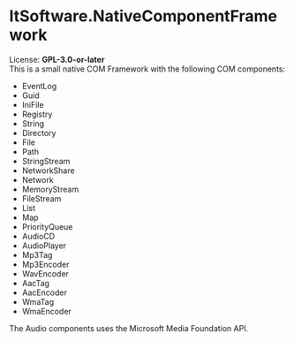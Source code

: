 # ItSoftware.NativeComponentFramework
License: **GPL-3.0-or-later**  
This is a small native COM Framework with the following COM components:  
* EventLog  
* Guid  
* IniFile  
* Registry  
* String  
* Directory  
* File  
* Path  
* StringStream  
* NetworkShare  
* Network  
* MemoryStream  
* FileStream  
* List  
* Map  
* PriorityQueue  
* AudioCD  
* AudioPlayer  
* Mp3Tag  
* Mp3Encoder  
* WavEncoder  
* AacTag  
* AacEncoder  
* WmaTag  
* WmaEncoder  
   
 The Audio components uses the Microsoft Media Foundation API.

